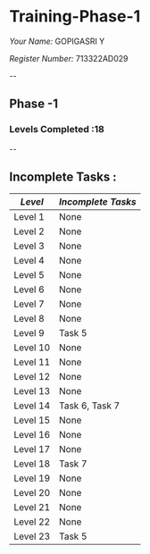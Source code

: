# Training-Phase-1

*Your Name:*
GOPIGASRI Y

*Register Number:*
713322AD029

--

## Phase -1

### Levels Completed :18

--

## Incomplete Tasks :

| *Level* | *Incomplete Tasks*     |
|-----------|--------------------------|
| Level 1   | None                     |
| Level 2   | None                     |
| Level 3   | None                     |
| Level 4   | None                     |
| Level 5   | None                     |
| Level 6   | None                     |
| Level 7   | None                     |
| Level 8   | None                     |
| Level 9   | Task 5                   |
| Level 10  | None                     |
| Level 11  | None                     |
| Level 12  | None                     |
| Level 13  | None                     |
| Level 14  | Task 6, Task 7           |
| Level 15  | None                     |
| Level 16  | None                     |
| Level 17  | None                     |
| Level 18  | Task 7                   |
| Level 19  |	None                     |
| Level 20  | None                     |
| Level 21  |	None                     |
| Level 22	| None                     |
| Level 23	| Task 5                   |
